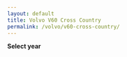 ```yaml
---
layout: default
title: Volvo V60 Cross Country
permalink: /volvo/v60-cross-country/
---
```

**Select year**
